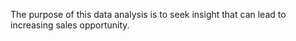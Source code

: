 The purpose of this data analysis is to seek insight that can lead to increasing sales opportunity.
